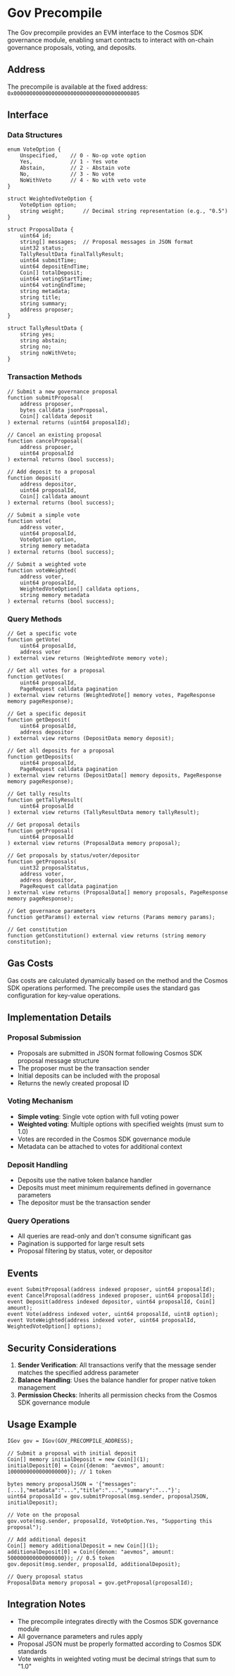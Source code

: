 # Gov Precompile

The Gov precompile provides an EVM interface to the Cosmos SDK governance module, enabling smart contracts to interact with on-chain governance proposals, voting, and deposits.

## Address

The precompile is available at the fixed address: `0x0000000000000000000000000000000000000805`

## Interface

### Data Structures

```solidity
enum VoteOption {
    Unspecified,    // 0 - No-op vote option
    Yes,            // 1 - Yes vote
    Abstain,        // 2 - Abstain vote
    No,             // 3 - No vote
    NoWithVeto      // 4 - No with veto vote
}

struct WeightedVoteOption {
    VoteOption option;
    string weight;      // Decimal string representation (e.g., "0.5")
}

struct ProposalData {
    uint64 id;
    string[] messages;  // Proposal messages in JSON format
    uint32 status;
    TallyResultData finalTallyResult;
    uint64 submitTime;
    uint64 depositEndTime;
    Coin[] totalDeposit;
    uint64 votingStartTime;
    uint64 votingEndTime;
    string metadata;
    string title;
    string summary;
    address proposer;
}

struct TallyResultData {
    string yes;
    string abstain;
    string no;
    string noWithVeto;
}
```

### Transaction Methods

```solidity
// Submit a new governance proposal
function submitProposal(
    address proposer,
    bytes calldata jsonProposal,
    Coin[] calldata deposit
) external returns (uint64 proposalId);

// Cancel an existing proposal
function cancelProposal(
    address proposer,
    uint64 proposalId
) external returns (bool success);

// Add deposit to a proposal
function deposit(
    address depositor,
    uint64 proposalId,
    Coin[] calldata amount
) external returns (bool success);

// Submit a simple vote
function vote(
    address voter,
    uint64 proposalId,
    VoteOption option,
    string memory metadata
) external returns (bool success);

// Submit a weighted vote
function voteWeighted(
    address voter,
    uint64 proposalId,
    WeightedVoteOption[] calldata options,
    string memory metadata
) external returns (bool success);
```

### Query Methods

```solidity
// Get a specific vote
function getVote(
    uint64 proposalId,
    address voter
) external view returns (WeightedVote memory vote);

// Get all votes for a proposal
function getVotes(
    uint64 proposalId,
    PageRequest calldata pagination
) external view returns (WeightedVote[] memory votes, PageResponse memory pageResponse);

// Get a specific deposit
function getDeposit(
    uint64 proposalId,
    address depositor
) external view returns (DepositData memory deposit);

// Get all deposits for a proposal
function getDeposits(
    uint64 proposalId,
    PageRequest calldata pagination
) external view returns (DepositData[] memory deposits, PageResponse memory pageResponse);

// Get tally results
function getTallyResult(
    uint64 proposalId
) external view returns (TallyResultData memory tallyResult);

// Get proposal details
function getProposal(
    uint64 proposalId
) external view returns (ProposalData memory proposal);

// Get proposals by status/voter/depositor
function getProposals(
    uint32 proposalStatus,
    address voter,
    address depositor,
    PageRequest calldata pagination
) external view returns (ProposalData[] memory proposals, PageResponse memory pageResponse);

// Get governance parameters
function getParams() external view returns (Params memory params);

// Get constitution
function getConstitution() external view returns (string memory constitution);
```

## Gas Costs

Gas costs are calculated dynamically based on the method and the Cosmos SDK operations performed. The precompile uses the standard gas configuration for key-value operations.

## Implementation Details

### Proposal Submission

- Proposals are submitted in JSON format following Cosmos SDK proposal message structure
- The proposer must be the transaction sender
- Initial deposits can be included with the proposal
- Returns the newly created proposal ID

### Voting Mechanism

- **Simple voting**: Single vote option with full voting power
- **Weighted voting**: Multiple options with specified weights (must sum to 1.0)
- Votes are recorded in the Cosmos SDK governance module
- Metadata can be attached to votes for additional context

### Deposit Handling

- Deposits use the native token balance handler
- Deposits must meet minimum requirements defined in governance parameters
- The depositor must be the transaction sender

### Query Operations

- All queries are read-only and don't consume significant gas
- Pagination is supported for large result sets
- Proposal filtering by status, voter, or depositor

## Events

```solidity
event SubmitProposal(address indexed proposer, uint64 proposalId);
event CancelProposal(address indexed proposer, uint64 proposalId);
event Deposit(address indexed depositor, uint64 proposalId, Coin[] amount);
event Vote(address indexed voter, uint64 proposalId, uint8 option);
event VoteWeighted(address indexed voter, uint64 proposalId, WeightedVoteOption[] options);
```

## Security Considerations

1. **Sender Verification**: All transactions verify that the message sender matches the specified address parameter
2. **Balance Handling**: Uses the balance handler for proper native token management
3. **Permission Checks**: Inherits all permission checks from the Cosmos SDK governance module

## Usage Example

```solidity
IGov gov = IGov(GOV_PRECOMPILE_ADDRESS);

// Submit a proposal with initial deposit
Coin[] memory initialDeposit = new Coin[](1);
initialDeposit[0] = Coin({denom: "aevmos", amount: 1000000000000000000}); // 1 token

bytes memory proposalJSON = '{"messages":[...],"metadata":"...","title":"...","summary":"..."}';
uint64 proposalId = gov.submitProposal(msg.sender, proposalJSON, initialDeposit);

// Vote on the proposal
gov.vote(msg.sender, proposalId, VoteOption.Yes, "Supporting this proposal");

// Add additional deposit
Coin[] memory additionalDeposit = new Coin[](1);
additionalDeposit[0] = Coin({denom: "aevmos", amount: 500000000000000000}); // 0.5 token
gov.deposit(msg.sender, proposalId, additionalDeposit);

// Query proposal status
ProposalData memory proposal = gov.getProposal(proposalId);
```

## Integration Notes

- The precompile integrates directly with the Cosmos SDK governance module
- All governance parameters and rules apply
- Proposal JSON must be properly formatted according to Cosmos SDK standards
- Vote weights in weighted voting must be decimal strings that sum to "1.0"